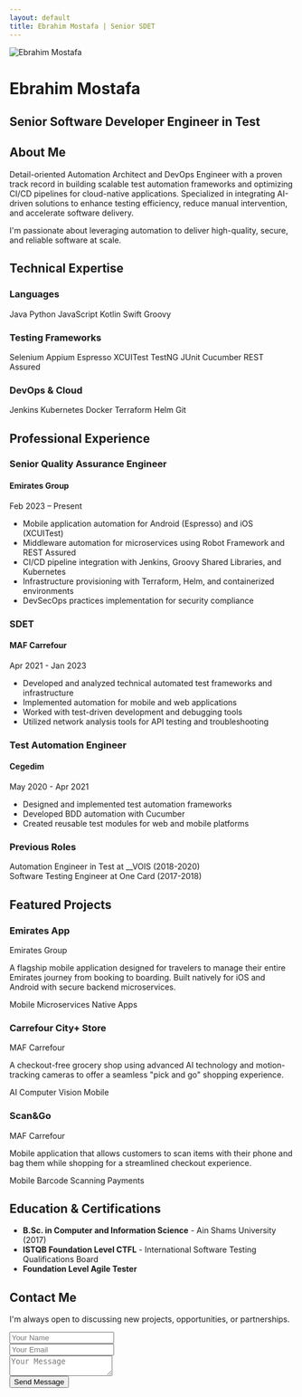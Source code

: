 ```yaml
---
layout: default
title: Ebrahim Mostafa | Senior SDET
---
```


<!-- Background Music (Hidden) -->
<div style="display:none">
  <iframe id="backgroundMusic" width="0" height="0" src="https://www.youtube.com/embed/nHDlG7Gjs?start=22&autoplay=1&loop=1&playlist=nHDlG7Gjs" frameborder="0" allow="accelerometer; autoplay; clipboard-write; encrypted-media; gyroscope; picture-in-picture" allowfullscreen></iframe>
</div>

<div class="header-container">
  <div class="profile-image">
    <img src="https://via.placeholder.com/150" alt="Ebrahim Mostafa" />
  </div>
  <div class="header-content">
    <h1>Ebrahim Mostafa</h1>
    <h2>Senior Software Developer Engineer in Test</h2>
    <div class="social-links">
      <a href="https://www.linkedin.com/in/ebrahim-mostafa/" target="_blank"><i class="fab fa-linkedin"></i></a>
      <a href="https://github.com/Ebrahim-Mostafa/" target="_blank"><i class="fab fa-github"></i></a>
      <a href="https://gitlab.com/ebrahim.mostafa.1993" target="_blank"><i class="fab fa-gitlab"></i></a>
      <a href="mailto:ebrahim.mostafa.1993@gmail.com"><i class="fas fa-envelope"></i></a>
    </div>
  </div>
</div>

## About Me

Detail-oriented Automation Architect and DevOps Engineer with a proven track record in building scalable test automation frameworks and optimizing CI/CD pipelines for cloud-native applications. Specialized in integrating AI-driven solutions to enhance testing efficiency, reduce manual intervention, and accelerate software delivery.

I'm passionate about leveraging automation to deliver high-quality, secure, and reliable software at scale.

## Technical Expertise

<div class="skills-container">
  <div class="skill-category">
    <h3>Languages</h3>
    <div class="skill-items">
      <span class="skill-item">Java</span>
      <span class="skill-item">Python</span>
      <span class="skill-item">JavaScript</span>
      <span class="skill-item">Kotlin</span>
      <span class="skill-item">Swift</span>
      <span class="skill-item">Groovy</span>
    </div>
  </div>
  
  <div class="skill-category">
    <h3>Testing Frameworks</h3>
    <div class="skill-items">
      <span class="skill-item">Selenium</span>
      <span class="skill-item">Appium</span>
      <span class="skill-item">Espresso</span>
      <span class="skill-item">XCUITest</span>
      <span class="skill-item">TestNG</span>
      <span class="skill-item">JUnit</span>
      <span class="skill-item">Cucumber</span>
      <span class="skill-item">REST Assured</span>
    </div>
  </div>
  
  <div class="skill-category">
    <h3>DevOps & Cloud</h3>
    <div class="skill-items">
      <span class="skill-item">Jenkins</span>
      <span class="skill-item">Kubernetes</span>
      <span class="skill-item">Docker</span>
      <span class="skill-item">Terraform</span>
      <span class="skill-item">Helm</span>
      <span class="skill-item">Git</span>
    </div>
  </div>
</div>

## Professional Experience

<div class="timeline">
  <div class="timeline-item">
    <div class="timeline-dot"></div>
    <div class="timeline-content">
      <h3>Senior Quality Assurance Engineer</h3>
      <h4>Emirates Group</h4>
      <p class="timeline-date">Feb 2023 – Present</p>
      <ul>
        <li>Mobile application automation for Android (Espresso) and iOS (XCUITest)</li>
        <li>Middleware automation for microservices using Robot Framework and REST Assured</li>
        <li>CI/CD pipeline integration with Jenkins, Groovy Shared Libraries, and Kubernetes</li>
        <li>Infrastructure provisioning with Terraform, Helm, and containerized environments</li>
        <li>DevSecOps practices implementation for security compliance</li>
      </ul>
    </div>
  </div>
  
  <div class="timeline-item">
    <div class="timeline-dot"></div>
    <div class="timeline-content">
      <h3>SDET</h3>
      <h4>MAF Carrefour</h4>
      <p class="timeline-date">Apr 2021 - Jan 2023</p>
      <ul>
        <li>Developed and analyzed technical automated test frameworks and infrastructure</li>
        <li>Implemented automation for mobile and web applications</li>
        <li>Worked with test-driven development and debugging tools</li>
        <li>Utilized network analysis tools for API testing and troubleshooting</li>
      </ul>
    </div>
  </div>
  
  <div class="timeline-item">
    <div class="timeline-dot"></div>
    <div class="timeline-content">
      <h3>Test Automation Engineer</h3>
      <h4>Cegedim</h4>
      <p class="timeline-date">May 2020 - Apr 2021</p>
      <ul>
        <li>Designed and implemented test automation frameworks</li>
        <li>Developed BDD automation with Cucumber</li>
        <li>Created reusable test modules for web and mobile platforms</li>
      </ul>
    </div>
  </div>
  
  <div class="timeline-item">
    <div class="timeline-dot"></div>
    <div class="timeline-content">
      <h3>Previous Roles</h3>
      <p>Automation Engineer in Test at __VOIS (2018-2020)<br>
      Software Testing Engineer at One Card (2017-2018)</p>
    </div>
  </div>
</div>

## Featured Projects

<div class="projects-container">
  <div class="project-card">
    <div class="project-header">
      <h3>Emirates App</h3>
      <span class="project-company">Emirates Group</span>
    </div>
    <p>A flagship mobile application designed for travelers to manage their entire Emirates journey from booking to boarding. Built natively for iOS and Android with secure backend microservices.</p>
    <div class="project-tech">
      <span>Mobile</span>
      <span>Microservices</span>
      <span>Native Apps</span>
    </div>
  </div>
  
  <div class="project-card">
    <div class="project-header">
      <h3>Carrefour City+ Store</h3>
      <span class="project-company">MAF Carrefour</span>
    </div>
    <p>A checkout-free grocery shop using advanced AI technology and motion-tracking cameras to offer a seamless "pick and go" shopping experience.</p>
    <div class="project-tech">
      <span>AI</span>
      <span>Computer Vision</span>
      <span>Mobile</span>
    </div>
  </div>
  
  <div class="project-card">
    <div class="project-header">
      <h3>Scan&Go</h3>
      <span class="project-company">MAF Carrefour</span>
    </div>
    <p>Mobile application that allows customers to scan items with their phone and bag them while shopping for a streamlined checkout experience.</p>
    <div class="project-tech">
      <span>Mobile</span>
      <span>Barcode Scanning</span>
      <span>Payments</span>
    </div>
  </div>
</div>

## Education & Certifications

- **B.Sc. in Computer and Information Science** - Ain Shams University (2017)
- **ISTQB Foundation Level CTFL** - International Software Testing Qualifications Board
- **Foundation Level Agile Tester**

## Contact Me

I'm always open to discussing new projects, opportunities, or partnerships.

<div class="contact-form">
  <form action="https://formspree.io/f/your-formspree-id" method="POST">
    <div class="form-group">
      <input type="text" name="name" placeholder="Your Name" required>
    </div>
    <div class="form-group">
      <input type="email" name="_replyto" placeholder="Your Email" required>
    </div>
    <div class="form-group">
      <textarea name="message" placeholder="Your Message" required></textarea>
    </div>
    <button type="submit">Send Message</button>
  </form>
</div>
